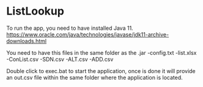 # ListLookup

To run the app, you need to have installed Java 11.
https://www.oracle.com/java/technologies/javase/jdk11-archive-downloads.html

You need to have this files in the same folder as the .jar
-config.txt
-list.xlsx
-ConList.csv
-SDN.csv
-ALT.csv
-ADD.csv


Double click to exec.bat to start the application, once is done it will provide an out.csv file within the same folder where the application is located.
